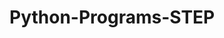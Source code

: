 # Python-Programs-STEP
      
  
            
               
               
                        
                      
            
  
